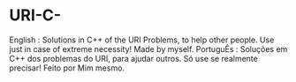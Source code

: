# URI-C-
English : Solutions in C++ of the URI Problems, to help other people. Use just in case of extreme necessity! Made by myself.
PortuguÊs : Soluções em C++ dos problemas do URI, para ajudar outros. Só use se realmente precisar! Feito por Mim mesmo.
